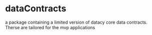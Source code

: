 # dataContracts
a package containing a limited version of datacy core data contracts. Therse are tailored for the mvp applications
